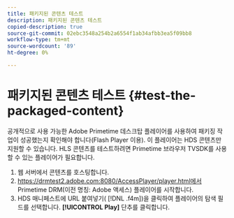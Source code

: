 ```yaml
---
title: 패키지된 콘텐츠 테스트
description: 패키지된 콘텐츠 테스트
copied-description: true
source-git-commit: 02ebc3548a254b2a6554f1ab34afbb3ea5f09bb8
workflow-type: tm+mt
source-wordcount: '89'
ht-degree: 0%

---
```


# 패키지된 콘텐츠 테스트 {#test-the-packaged-content}

공개적으로 사용 가능한 Adobe Primetime 데스크탑 플레이어를 사용하여 패키징 작업이 성공했는지 확인해야 합니다(Flash Player 이용). 이 플레이어는 HDS 콘텐츠만 지원할 수 있습니다. HLS 콘텐츠를 테스트하려면 Primetime 브라우저 TVSDK를 사용할 수 있는 플레이어가 필요합니다.

1. 웹 서버에서 콘텐츠를 호스팅합니다.
1. https://drmtest2.adobe.com:8080/AccessPlayer/player.html에서 Primetime DRM(이전 명칭: Adobe 액세스) 플레이어를 시작합니다.
1. HDS 매니페스트에 URL 붙여넣기( [!DNL .f4m])을 클릭하여 플레이어의 탐색 필드를 선택합니다. **[!UICONTROL Play]** 단추를 클릭합니다.
